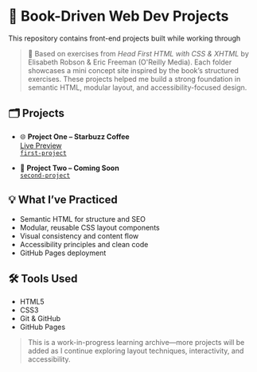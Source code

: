 # 📘 Book-Driven Web Dev Projects
This repository contains front-end projects built while working through  
> 📖 Based on exercises from *Head First HTML with CSS & XHTML* by Elisabeth Robson & Eric Freeman (O'Reilly Media).
Each folder showcases a mini concept site inspired by the book’s structured exercises. These projects helped me build a strong foundation in semantic HTML, modular layout, and accessibility-focused design.

## 🗂️ Projects

- 🌐 **Project One – Starbuzz Coffee**  
  [Live Preview](https://tanmayjain.github.io/book-driven-web-dev/first-project/)  
  [`first-project`](./first-project/)  

- 🔧 **Project Two – Coming Soon**  
  [`second-project`](./second-project/)

## 💡 What I’ve Practiced
- Semantic HTML for structure and SEO
- Modular, reusable CSS layout components
- Visual consistency and content flow
- Accessibility principles and clean code
- GitHub Pages deployment

## 🛠 Tools Used
- HTML5  
- CSS3  
- Git & GitHub  
- GitHub Pages

> This is a work-in-progress learning archive—more projects will be added as I continue exploring layout techniques, interactivity, and accessibility.
